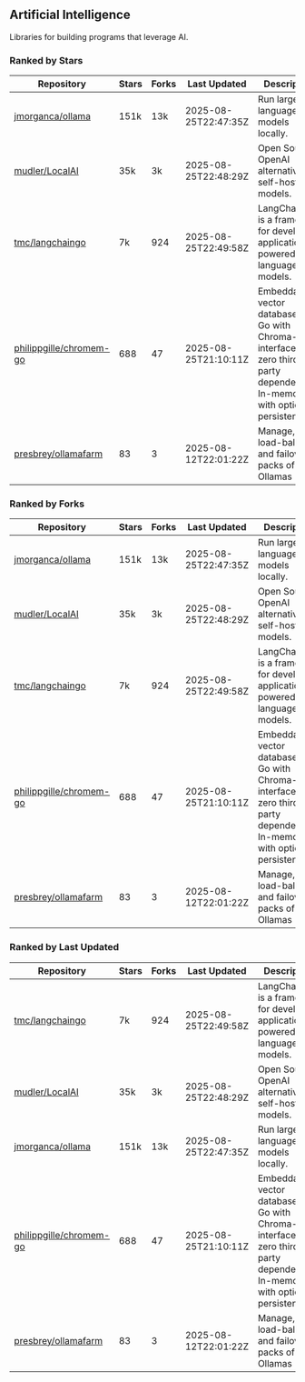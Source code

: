 ## Artificial Intelligence

Libraries for building programs that leverage AI.

### Ranked by Stars

| Repository | Stars | Forks | Last Updated | Description | 
|------------|-------|-------|--------------|-------------|
| [jmorganca/ollama](https://github.com/jmorganca/ollama) | 151k | 13k | 2025-08-25T22:47:35Z |  Run large language models locally. |
| [mudler/LocalAI](https://github.com/mudler/LocalAI) | 35k | 3k | 2025-08-25T22:48:29Z |  Open Source OpenAI alternative, self-host AI models. |
| [tmc/langchaingo](https://github.com/tmc/langchaingo) | 7k | 924 | 2025-08-25T22:49:58Z |  LangChainGo is a framework for developing applications powered by language models. |
| [philippgille/chromem-go](https://github.com/philippgille/chromem-go) | 688 | 47 | 2025-08-25T21:10:11Z |  Embeddable vector database for Go with Chroma-like interface and zero third-party dependencies. In-memory with optional persistence. |
| [presbrey/ollamafarm](https://github.com/presbrey/ollamafarm) | 83 | 3 | 2025-08-12T22:01:22Z |  Manage, load-balance, and failover packs of Ollamas |

### Ranked by Forks

| Repository | Stars | Forks | Last Updated | Description | 
|------------|-------|-------|--------------|-------------|
| [jmorganca/ollama](https://github.com/jmorganca/ollama) | 151k | 13k | 2025-08-25T22:47:35Z |  Run large language models locally. |
| [mudler/LocalAI](https://github.com/mudler/LocalAI) | 35k | 3k | 2025-08-25T22:48:29Z |  Open Source OpenAI alternative, self-host AI models. |
| [tmc/langchaingo](https://github.com/tmc/langchaingo) | 7k | 924 | 2025-08-25T22:49:58Z |  LangChainGo is a framework for developing applications powered by language models. |
| [philippgille/chromem-go](https://github.com/philippgille/chromem-go) | 688 | 47 | 2025-08-25T21:10:11Z |  Embeddable vector database for Go with Chroma-like interface and zero third-party dependencies. In-memory with optional persistence. |
| [presbrey/ollamafarm](https://github.com/presbrey/ollamafarm) | 83 | 3 | 2025-08-12T22:01:22Z |  Manage, load-balance, and failover packs of Ollamas |

### Ranked by Last Updated

| Repository | Stars | Forks | Last Updated | Description | 
|------------|-------|-------|--------------|-------------|
| [tmc/langchaingo](https://github.com/tmc/langchaingo) | 7k | 924 | 2025-08-25T22:49:58Z |  LangChainGo is a framework for developing applications powered by language models. |
| [mudler/LocalAI](https://github.com/mudler/LocalAI) | 35k | 3k | 2025-08-25T22:48:29Z |  Open Source OpenAI alternative, self-host AI models. |
| [jmorganca/ollama](https://github.com/jmorganca/ollama) | 151k | 13k | 2025-08-25T22:47:35Z |  Run large language models locally. |
| [philippgille/chromem-go](https://github.com/philippgille/chromem-go) | 688 | 47 | 2025-08-25T21:10:11Z |  Embeddable vector database for Go with Chroma-like interface and zero third-party dependencies. In-memory with optional persistence. |
| [presbrey/ollamafarm](https://github.com/presbrey/ollamafarm) | 83 | 3 | 2025-08-12T22:01:22Z |  Manage, load-balance, and failover packs of Ollamas |

